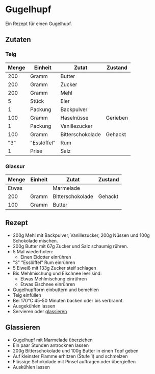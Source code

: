 # Gugelhupf

Ein Rezept für einen Gugelhupf.

## Zutaten

### Teig

| Menge | Einheit   | Zutat             | Zustand   |
| -     | -         | -                 | -         |
| 200   | Gramm     | Butter            |
| 200   | Gramm     | Zucker            |
| 200   | Gramm     | Mehl              |
|   5   | Stück     | Eier              |
|   1   | Packung   | Backpulver        |
| 100   | Gramm     | Haselnüsse        | Gerieben  |
|   1   | Packung   | Vanillezucker     |
| 100   | Gramm     | Bitterschokolade  | Gehackt   |
| "3"   |"Esslöffel"| Rum               |
|   1   | Prise     | Salz              |

### Glassur

| Menge | Einheit   | Zutat             | Zustand   |
| -     | -         | -                 | -         |
| Etwas |           | Marmelade         |
| 200   | Gramm     | Bitterschokolade  | Gehackt   |
| 100   | Gramm     | Butter            |

## Rezept

* 200g Mehl mit Backpulver, Vanillezucker, 200g Nüssen und 100g Schokolade mischen.
* 200g Butter mit 67g Zucker und Salz schaumig rühren.
* 5 Mal wiederholen:
  * Einen Eidotter einrühren
* "3" "Esslöffel" Rum einrühren
* 5 Eiweiß mit 133g Zucker steif schlagen
* Bis Mehlmischung und Eischnee leer sind:
  * Etwas Mehlmischung einrühren
  * Etwas Eischnee einrühren
* Gugelhupfform einbuttern und bemehlen
* Teig einfüllen
* Bei 170°C 45-50 Minuten backen oder bis verbrannt.
* Ausgekühlen lassen
* Servieren oder [glassieren](/Glassieren)

## Glassieren

* Gugelhupf mit Marmelade überziehen
* Ein paar Stunden antrocknen lassen
* 200g Bitterschokolade und 100g Butter in einen Topf geben
* Auf kleinster Flamme erhitzen (Stufe 1) und schmelzen
* Flüssige Schokolade mit Pinsel auftragen oder übergießen
* Auskühlen lassen
